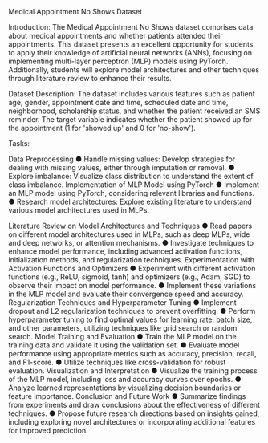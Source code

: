 Medical Appointment No Shows Dataset

Introduction:
The Medical Appointment No Shows dataset comprises data about medical
appointments and whether patients attended their appointments. This dataset presents
an excellent opportunity for students to apply their knowledge of artificial neural
networks (ANNs), focusing on implementing multi-layer perceptron (MLP) models using
PyTorch. Additionally, students will explore model architectures and other techniques
through literature review to enhance their results.

Dataset Description:
The dataset includes various features such as patient age, gender, appointment date
and time, scheduled date and time, neighborhood, scholarship status, and whether the
patient received an SMS reminder. The target variable indicates whether the patient
showed up for the appointment (1 for 'showed up' and 0 for 'no-show').

Tasks:

Data Preprocessing
● Handle missing values: Develop strategies for dealing with missing values,
either through imputation or removal.
● Explore imbalance: Visualize class distribution to understand the extent of
class imbalance.
Implementation of MLP Model using PyTorch
● Implement an MLP model using PyTorch, considering relevant libraries
and functions.
● Research model architectures: Explore existing literature to understand
various model architectures used in MLPs.

Literature Review on Model Architectures and Techniques
● Read papers on different model architectures used in MLPs, such as deep
MLPs, wide and deep networks, or attention mechanisms.
● Investigate techniques to enhance model performance, including
advanced activation functions, initialization methods, and regularization
techniques.
Experimentation with Activation Functions and Optimizers
● Experiment with different activation functions (e.g., ReLU, sigmoid, tanh)
and optimizers (e.g., Adam, SGD) to observe their impact on model
performance.
● Implement these variations in the MLP model and evaluate their
convergence speed and accuracy.
Regularization Techniques and Hyperparameter Tuning
● Implement dropout and L2 regularization techniques to prevent overfitting.
● Perform hyperparameter tuning to find optimal values for learning rate,
batch size, and other parameters, utilizing techniques like grid search or
random search.
Model Training and Evaluation
● Train the MLP model on the training data and validate it using the
validation set.
● Evaluate model performance using appropriate metrics such as accuracy,
precision, recall, and F1-score.
● Utilize techniques like cross-validation for robust evaluation.
Visualization and Interpretation
● Visualize the training process of the MLP model, including loss and
accuracy curves over epochs.
● Analyze learned representations by visualizing decision boundaries or
feature importance.
Conclusion and Future Work
● Summarize findings from experiments and draw conclusions about the
effectiveness of different techniques.
● Propose future research directions based on insights gained, including
exploring novel architectures or incorporating additional features for
improved prediction.
